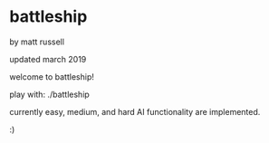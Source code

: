 # battleship
by matt russell

updated march 2019


welcome to battleship!

play with: ./battleship

currently easy, medium, and hard AI functionality are implemented. 

:)

